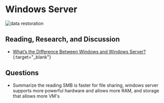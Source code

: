 # Windows Server

![data restoration](https://vollmerinstitute.com/wp-content/uploads/2019/04/Blog_Challenges_Featured.png)

## Reading, Research, and Discussion

- [What’s the Difference Between Windows and Windows Server?](https://www.howtogeek.com/404763/whats-the-difference-between-windows-and-windows-server/){:target="_blank"}

## Questions

- Summarize the reading
SMB is faster for file sharing, windows server supports more powerful hardware and allows more RAM, and storage that allows more VM's 